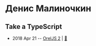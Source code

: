 # Денис Малиночкин

## Take a TypeScript
- 2018 Apr 21 -- [OrelJS 2](https://www.youtube.com/watch?v=Ox3Y9DuP-2s)  | [:notebook:](http://oreljs.ru/second/files/Malinochkin_OrelJS2_take_a_typescript.pdf)  
